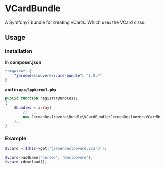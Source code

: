 # VCardBundle
A Symfony2 bundle for creating vCards. Which uses the [VCard class](https://github.com/jeroendesloovere/vcard).

## Usage

### Installation

In **composer.json**

```yaml
"require": {
    "jeroendesloovere/vcard-bundle": "1.0.*"
}
```

**and in ```app/AppKernel.php```**
```php
public function registerBundles()
{
    $bundles = array(
        // ...,
        new JeroenDesloovere\Bundle\VCardBundle\JeroenDesloovereVCardBundle()
    );
}
```

### Example

```php
$vcard = $this->get('jeroendesloovere.vcard');

$vcard->addName('Jeroen', 'Desloovere');
$vcard->download();
```
